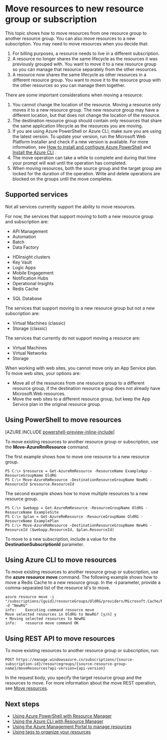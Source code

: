 <properties 
	pageTitle="Move Resources to New Resource Group" 
	description="Use Azure PowerShell or REST API to move resources to a new resource group for Azure Resource Manager." 
	services="azure-resource-manager" 
	documentationCenter="" 
	authors="tfitzmac" 
	manager="wpickett" 
	editor=""/>

<tags
	ms.service="azure-resource-manager"
	ms.date="12/18/2015"
	wacn.date=""/>

# Move resources to new resource group or subscription

This topic shows how to move resources from one resource group to another resource group. You can also move resources to a new subscription. You may need to move resources when you decide that:

1. For billing purposes, a resource needs to live in a different subscription.
2. A resource no longer shares the same lifecycle as the resources it was previously grouped with. You want to move it to a new resource group so you can manage that resource separately from the other resources.
3. A resource now shares the same lifecycle as other resources in a different resource group. You want to move it to the resource group with the other resources so you can manage them together.

There are some important considerations when moving a resource:

1. You cannot change the location of the resource. Moving a resource only moves it to a new resource group. The new resource group may have a different location, but that does 
not change the location of the resource.
2. The destination resource group should contain only resources that share the same application lifecycle as the resources you are moving.
3. If you are using Azure PowerShell or Azure CLI, make sure you are using the latest version. To update your version, run the Microsoft Web Platform Installer and check if a 
new version is available. For more information, see [How to install and configure Azure PowerShell](/documentation/articles/powershell-install-configure) and [Install the Azure <!-- deleted by customization CLI]( xplat-cli-install.md) --><!-- keep by customization: begin --> CLI](/documentation/articles/xplat-cli-install) <!-- keep by customization: end -->.
4. The move operation can take a while to complete and during that time your prompt will wait until the operation has completed.
5. When moving resources, both the source group and the target group are locked for the duration of the operation. Write and delete operations are blocked on the groups until the move completes.

## Supported services

Not all services currently support the ability to move resources.

For now, the services that support moving to both a new resource group and subscription are:

- API Management
- Automation
- Batch
- Data Factory
<!-- deleted by customization
- DocumentDB
-->
- HDInsight clusters
- Key Vault
- Logic Apps
- Mobile Engagement
- Notification Hubs
- Operational Insights
- Redis Cache
<!-- deleted by customization
- Search
-->
- SQL Database
<!-- deleted by customization
- web sites (some [limitations](/documentation/articles/app-service-move-resources) apply)
-->

The services that support moving to a new resource group but not a new subscription are:

- Virtual Machines (classic)
- Storage (classic)

The services that currently do not support moving a resource are:

- Virtual Machines
- Virtual Networks
- Storage

When working with web sites, you cannot move only an App Service plan. To move web sites, your options are:

- Move all of the resources from one resource group to a different resource group, if the destination resource group does not already have Microsoft.Web resources.
- Move the web sites to a different resource group, but keep the App Service plan in the original resource group.

## Using PowerShell to move resources

[AZURE.INCLUDE [powershell-preview-inline-include](../includes/powershell-preview-inline-include.md)]

To move existing resources to another resource group or subscription, use the **Move-AzureRmResource** command.

The first example shows how to move one resource to a new resource group.

    PS C:\> $resource = Get-AzureRmResource -ResourceName ExampleApp -ResourceGroupName OldRG
    PS C:\> Move-AzureRmResource -DestinationResourceGroupName NewRG -ResourceId $resource.ResourceId

The second example shows how to move multiple resources to a new resource group.

    PS C:\> $webapp = Get-AzureRmResource -ResourceGroupName OldRG -ResourceName ExampleSite
    PS C:\> $plan = Get-AzureRmResource -ResourceGroupName OldRG -ResourceName ExamplePlan
    PS C:\> Move-AzureRmResource -DestinationResourceGroupName NewRG -ResourceId ($webapp.ResourceId, $plan.ResourceId)

To move to a new subscription, include a value for the **DestinationSubscriptionId** parameter.

## Using Azure CLI to move resources

To move existing resources to another resource group or subscription, use the **azure resource move** command. The following example shows how to move a Redis Cache to a new resource group. In the **-i** parameter, provide a comma-separated list of the resource id's to move.

    azure resource move -i "/subscriptions/{guid}/resourceGroups/OldRG/providers/Microsoft.Cache/Redis/examplecache" -d "NewRG"
    info:    Executing command resource move
    Move selected resources in OldRG to NewRG? [y/n] y
    + Moving selected resources to NewRG
    info:    resource move command OK

## Using REST API to move resources

To move existing resources to another resource group or subscription, run:

    POST https://manage.windowsazure.cn/subscriptions/{source-subscription-id}/resourcegroups/{source-resource-group-name}/moveResources?api-version={api-version} 

In the request body, you specify the target resource group and the resources to move. For more information about the move REST operation, see [Move resources](https://msdn.microsoft.com/zh-cn/library/azure/mt218710.aspx).

## Next steps
- [Using Azure PowerShell with Resource Manager](/documentation/articles/powershell-azure-resource-manager)
- [Using the Azure CLI with Resource Manager](/documentation/articles/xplat-cli-azure-resource-manager)
- [Using the Azure Management Portal to manage resources](/documentation/articles/resource-group-portal)
- [Using tags to organize your resources](/documentation/articles/resource-group-using-tags)
